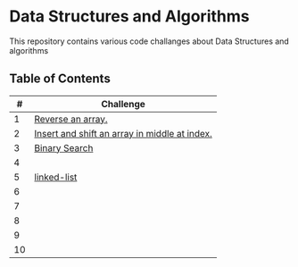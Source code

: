 # Data Structures and Algorithms

This repository contains various code challanges about Data Structures and algorithms

## Table of Contents

| #  | Challenge                                                |
|----|----------------------------------------------------------|
| 1  | [Reverse an array.](code-challange-class01/array_reverse.md) |
| 2  | [Insert and shift an array in middle at index.](code-challange-class02/insert-shift-array.md) |
| 3  | [Binary Search](code-challange-class03/array-binary-search.md) |
| 4  |                                                          |
| 5  | [linked-list](code-challange-class05/linked-list.md) |
| 6  |                                                          |
| 7  |                                                          |
| 8  |                                                          |
| 9  |                                                          |
| 10 |                                                          |
